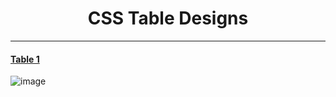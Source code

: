 # <div align="center"> CSS Table Designs </div>
----------------------------------------------------------------------------------
#### [Table 1](https://github.com/HmSalah/css-table-designs/tree/main/table%201)  ####
  ![image](https://user-images.githubusercontent.com/74623220/111987406-36661f80-8add-11eb-93b2-df7e8ad0fe0e.png)


